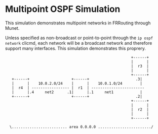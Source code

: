 Multipoint OSPF Simulation
==========================

This simulation demonstrates multipoint networks in FRRouting through Munet.

Unless specified as non-broadcast or point-to-point through the
`ip ospf network` clicmd, each network will be a broadcast network and therefore
support many interfaces. This simulation demonstrates this proprery.

```
                                                         +------+
                                                         |      |
                                                         |  r3  |
                                                         |      |         
                                                         +------+         
   +------+                   +------+                     .3|        
   |      |    10.0.2.0/24    |      |    10.0.1.0/24        |
   |  r4  | ----------------- |  r1  | ------------------------    
   |      |.4     net2      .1|      |.1     net1            |
   +------+                   +------+                     .2|           
                                                         +------+         
                                                         |      |         
                                                         |  r2  |
                                                         |      | 
                                                         +------+

  \......................... area 0.0.0.0 ......................../
  
```